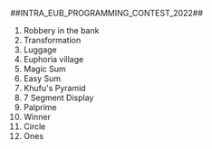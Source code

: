 ##INTRA_EUB_PROGRAMMING_CONTEST_2022##

1. Robbery in the bank
2. Transformation
3. Luggage
4. Euphoria village
5. Magic Sum
6. Easy Sum
7. Khufu's Pyramid
8. 7 Segment Display
9. Palprime
10. Winner
11. Circle
12. Ones
